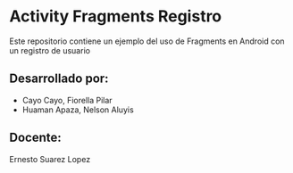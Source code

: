 # Activity Fragments Registro

Este repositorio contiene un ejemplo del uso de Fragments en Android con un registro de usuario 

## Desarrollado por:

- Cayo Cayo, Fiorella Pilar
- Huaman Apaza, Nelson Aluyis

## Docente:

Ernesto Suarez Lopez
